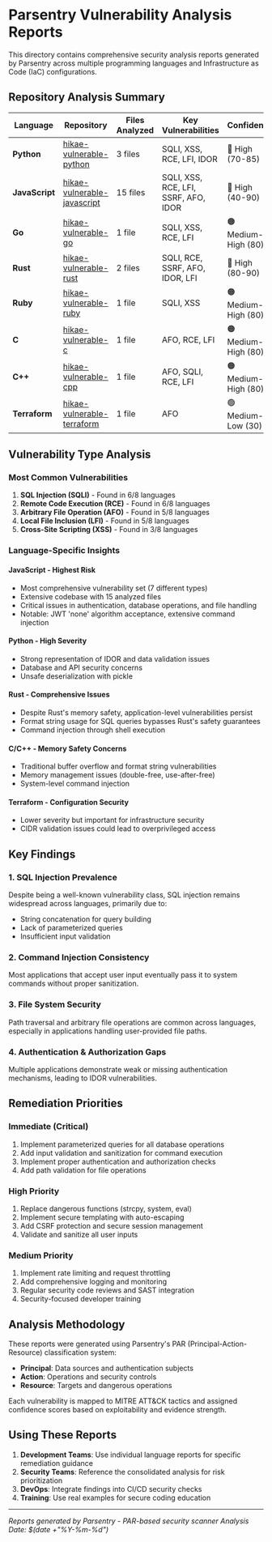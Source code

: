 # Parsentry Vulnerability Analysis Reports

This directory contains comprehensive security analysis reports generated by Parsentry across multiple programming languages and Infrastructure as Code (IaC) configurations.

## Repository Analysis Summary

| Language | Repository | Files Analyzed | Key Vulnerabilities | Confidence |
|----------|------------|----------------|-------------------|------------|
| **Python** | [hikae-vulnerable-python](python-vulnerable-app/) | 3 files | SQLI, XSS, RCE, LFI, IDOR | 🔴 High (70-85) |
| **JavaScript** | [hikae-vulnerable-javascript](javascript-vulnerable-app/) | 15 files | SQLI, XSS, RCE, LFI, SSRF, AFO, IDOR | 🔴 High (40-90) |
| **Go** | [hikae-vulnerable-go](go-vulnerable-app/) | 1 file | SQLI, XSS, RCE, LFI | 🟠 Medium-High (80) |
| **Rust** | [hikae-vulnerable-rust](rust-vulnerable-app/) | 2 files | SQLI, RCE, SSRF, AFO, IDOR, LFI | 🔴 High (80-90) |
| **Ruby** | [hikae-vulnerable-ruby](ruby-vulnerable-app/) | 1 file | SQLI, XSS | 🟠 Medium-High (80) |
| **C** | [hikae-vulnerable-c](c-vulnerable-app/) | 1 file | AFO, RCE, LFI | 🟠 Medium-High (80) |
| **C++** | [hikae-vulnerable-cpp](cpp-vulnerable-app/) | 1 file | AFO, SQLI, RCE, LFI | 🟠 Medium-High (80) |
| **Terraform** | [hikae-vulnerable-terraform](terraform-vulnerable-app/) | 1 file | AFO | 🟢 Medium-Low (30) |

## Vulnerability Type Analysis

### Most Common Vulnerabilities
1. **SQL Injection (SQLI)** - Found in 6/8 languages
2. **Remote Code Execution (RCE)** - Found in 6/8 languages  
3. **Arbitrary File Operation (AFO)** - Found in 5/8 languages
4. **Local File Inclusion (LFI)** - Found in 5/8 languages
5. **Cross-Site Scripting (XSS)** - Found in 3/8 languages

### Language-Specific Insights

#### **JavaScript - Highest Risk**
- Most comprehensive vulnerability set (7 different types)
- Extensive codebase with 15 analyzed files
- Critical issues in authentication, database operations, and file handling
- Notable: JWT 'none' algorithm acceptance, extensive command injection

#### **Python - High Severity** 
- Strong representation of IDOR and data validation issues
- Database and API security concerns
- Unsafe deserialization with pickle

#### **Rust - Comprehensive Issues**
- Despite Rust's memory safety, application-level vulnerabilities persist
- Format string usage for SQL queries bypasses Rust's safety guarantees
- Command injection through shell execution

#### **C/C++ - Memory Safety Concerns**
- Traditional buffer overflow and format string vulnerabilities
- Memory management issues (double-free, use-after-free)
- System-level command injection

#### **Terraform - Configuration Security**
- Lower severity but important for infrastructure security
- CIDR validation issues could lead to overprivileged access

## Key Findings

### 1. **SQL Injection Prevalence**
Despite being a well-known vulnerability class, SQL injection remains widespread across languages, primarily due to:
- String concatenation for query building
- Lack of parameterized queries
- Insufficient input validation

### 2. **Command Injection Consistency**
Most applications that accept user input eventually pass it to system commands without proper sanitization.

### 3. **File System Security**
Path traversal and arbitrary file operations are common across languages, especially in applications handling user-provided file paths.

### 4. **Authentication & Authorization Gaps**
Multiple applications demonstrate weak or missing authentication mechanisms, leading to IDOR vulnerabilities.

## Remediation Priorities

### **Immediate (Critical)**
1. Implement parameterized queries for all database operations
2. Add input validation and sanitization for command execution
3. Implement proper authentication and authorization checks
4. Add path validation for file operations

### **High Priority**
1. Replace dangerous functions (strcpy, system, eval)
2. Implement secure templating with auto-escaping
3. Add CSRF protection and secure session management
4. Validate and sanitize all user inputs

### **Medium Priority**
1. Implement rate limiting and request throttling
2. Add comprehensive logging and monitoring
3. Regular security code reviews and SAST integration
4. Security-focused developer training

## Analysis Methodology

These reports were generated using Parsentry's PAR (Principal-Action-Resource) classification system:
- **Principal**: Data sources and authentication subjects
- **Action**: Operations and security controls
- **Resource**: Targets and dangerous operations

Each vulnerability is mapped to MITRE ATT&CK tactics and assigned confidence scores based on exploitability and evidence strength.

## Using These Reports

1. **Development Teams**: Use individual language reports for specific remediation guidance
2. **Security Teams**: Reference the consolidated analysis for risk prioritization
3. **DevOps**: Integrate findings into CI/CD security checks
4. **Training**: Use real examples for secure coding education

---

*Reports generated by Parsentry - PAR-based security scanner*
*Analysis Date: $(date +"%Y-%m-%d")*